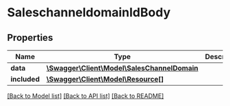 # SaleschanneldomainIdBody

## Properties
Name | Type | Description | Notes
------------ | ------------- | ------------- | -------------
**data** | [**\Swagger\Client\Model\SalesChannelDomain**](SalesChannelDomain.md) |  | [optional] 
**included** | [**\Swagger\Client\Model\Resource[]**](Resource.md) |  | [optional] 

[[Back to Model list]](../../README.md#documentation-for-models) [[Back to API list]](../../README.md#documentation-for-api-endpoints) [[Back to README]](../../README.md)

